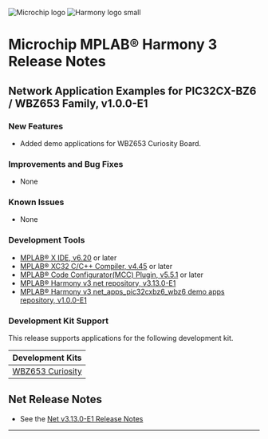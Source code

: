 ﻿![Microchip logo](https://raw.githubusercontent.com/wiki/Microchip-MPLAB-Harmony/Microchip-MPLAB-Harmony.github.io/images/microchip_logo.png)
![Harmony logo small](https://raw.githubusercontent.com/wiki/Microchip-MPLAB-Harmony/Microchip-MPLAB-Harmony.github.io/images/microchip_mplab_harmony_logo_small.png)

# Microchip MPLAB® Harmony 3 Release Notes

## Network Application Examples for PIC32CX-BZ6 / WBZ653 Family, v1.0.0-E1

### New Features
- Added demo applications for WBZ653 Curiosity Board.

### Improvements and Bug Fixes
- None

### Known Issues
- None

### Development Tools

- [MPLAB® X IDE, v6.20](https://www.microchip.com/mplab/mplab-x-ide) or later
- [MPLAB® XC32 C/C++ Compiler, v4.45](https://www.microchip.com/mplab/compilers) or later
- [MPLAB® Code Configurator(MCC) Plugin, v5.5.1](https://www.microchip.com/en-us/tools-resources/configure/mplab-code-configurator) or later
- [MPLAB® Harmony v3 net repository, v3.13.0-E1](https://github.com/Microchip-MPLAB-Harmony/net/tree/v3.13.0-E1)
- [MPLAB® Harmony v3 net\_apps\_pic32cxbz6\_wbz6 demo apps repository, v1.0.0-E1](https://github.com/Microchip-MPLAB-Harmony/net_apps_pic32cxbz6_wbz6/tree/v1.0.0-E1)

### Development Kit Support

This release supports applications for the following development kit.

| Development Kits |
| --- |
| [WBZ653 Curiosity](release_notes.md) |


## Net Release Notes

- See the [Net v3.13.0-E1 Release Notes](https://github.com/Microchip-MPLAB-Harmony/net/tree/v3.13.0-E1)

---

